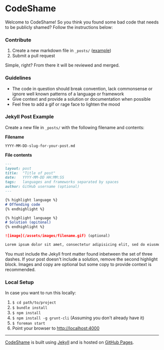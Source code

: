# CodeShame

Welcome to CodeShame! So you think you found some bad code that needs to be publicly shamed? Follow the instructions below:

### Contribute
1. Create a new markdown file in `_posts/` ([example](#jekyll-post-example))
1. Submit a pull request

Simple, right? From there it will be reviewed and merged.

### Guidelines
- The code in question should break convention, lack commonsense or ignore well known patterns of a language or framework
- Give context and provide a solution or documentation when possible
- Feel free to add a gif or rage face to lighten the mood

### Jekyll Post Example
Create a new file in `_posts/` with the following filename and contents:

**Filename**
```
YYYY-MM-DD-slug-for-your-post.md
```

**File contents**
``` markdown
---
layout: post
title:  "Title of post"
date:   YYYY-MM-DD HH:MM:SS
tags:   languages and frameworks separated by spaces
author: GitHub username (optional)
---

{% highlight language %}
# Offending code
{% endhighlight %}

{% highlight language %}
# Solution (opitonal)
{% endhighlight %}

![image](/assets/images/filename.gif) (optional)

Lorem ipsum dolor sit amet, consectetur adipisicing elit, sed do eiusmod. (optional)
```

You must include the Jekyll front matter found inbetween the set of three dashes. If your post doesn't include a solution, remove the second highlight block. Images and copy are optional but some copy to provide context is recommended.

### Local Setup
In case you want to run this locally:

1. `$ cd path/to/project`
1. `$ bundle install`
1. `$ npm install`
1. `$ npm install -g grunt-cli` (Assuming you don't already have it)
1. `$ foreman start`
1. Point your browser to [http://localhost:4000](http://localhost:4000)

---

[CodeShame](//codesha.me) is built using [Jekyll](//jekyllrb.com) and is hosted on [GitHub Pages](//pages.github.com).

